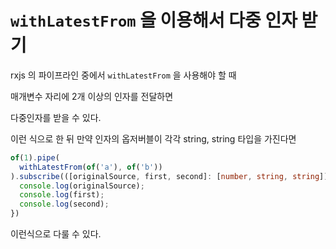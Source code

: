 # `withLatestFrom` 을 이용해서 다중 인자 받기

rxjs 의 파이프라인 중에서 `withLatestFrom` 을 사용해야 할 때

매개변수 자리에 2개 이상의 인자를 전달하면

다중인자를 받을 수 있다.

이런 식으로 한 뒤 만약 인자의 옵저버블이 각각 string, string 타입을 가진다면

```typescript
of(1).pipe(
  withLatestFrom(of('a'), of('b'))
).subscribe(([originalSource, first, second]: [number, string, string])=> {
  console.log(originalSource);
  console.log(first);
  console.log(second);
})
```

이런식으로 다룰 수 있다.
